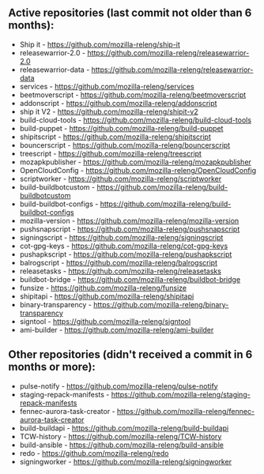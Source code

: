 ## Active repositories (last commit not older than 6 months):
* Ship it - https://github.com/mozilla-releng/ship-it
* releasewarrior-2.0 - https://github.com/mozilla-releng/releasewarrior-2.0
* releasewarrior-data - https://github.com/mozilla-releng/releasewarrior-data
* services - https://github.com/mozilla-releng/services
* beetmoverscript - https://github.com/mozilla-releng/beetmoverscript
* addonscript - https://github.com/mozilla-releng/addonscript
* ship it V2 - https://github.com/mozilla-releng/shipit-v2
* build-cloud-tools - https://github.com/mozilla-releng/build-cloud-tools
* build-puppet - https://github.com/mozilla-releng/build-puppet
* shipitscript - https://github.com/mozilla-releng/shipitscript
* bouncerscript - https://github.com/mozilla-releng/bouncerscript
* treescript - https://github.com/mozilla-releng/treescript
* mozapkpublisher - https://github.com/mozilla-releng/mozapkpublisher
* OpenCloudConfig - https://github.com/mozilla-releng/OpenCloudConfig
* scriptworker - https://github.com/mozilla-releng/scriptworker
* build-buildbotcustom - https://github.com/mozilla-releng/build-buildbotcustom
* build-buildbot-configs - https://github.com/mozilla-releng/build-buildbot-configs
* mozilla-version - https://github.com/mozilla-releng/mozilla-version
* pushsnapscript - https://github.com/mozilla-releng/pushsnapscript
* signingscript - https://github.com/mozilla-releng/signingscript
* cot-gpg-keys - https://github.com/mozilla-releng/cot-gpg-keys
* pushapkscript - https://github.com/mozilla-releng/pushapkscript
* balrogscript - https://github.com/mozilla-releng/balrogscript
* releasetasks - https://github.com/mozilla-releng/releasetasks
* buildbot-bridge - https://github.com/mozilla-releng/buildbot-bridge
* funsize - https://github.com/mozilla-releng/funsize
* shipitapi - https://github.com/mozilla-releng/shipitapi
* binary-transparency - https://github.com/mozilla-releng/binary-transparency
* signtool - https://github.com/mozilla-releng/signtool
* ami-builder - https://github.com/mozilla-releng/ami-builder

## Other repositories (didn't received a commit in 6 months or more):
* pulse-notify - https://github.com/mozilla-releng/pulse-notify
* staging-repack-manifests - https://github.com/mozilla-releng/staging-repack-manifests
* fennec-aurora-task-creator - https://github.com/mozilla-releng/fennec-aurora-task-creator
* build-buildapi - https://github.com/mozilla-releng/build-buildapi
* TCW-history - https://github.com/mozilla-releng/TCW-history
* build-ansible - https://github.com/mozilla-releng/build-ansible
* redo - https://github.com/mozilla-releng/redo
* signingworker - https://github.com/mozilla-releng/signingworker